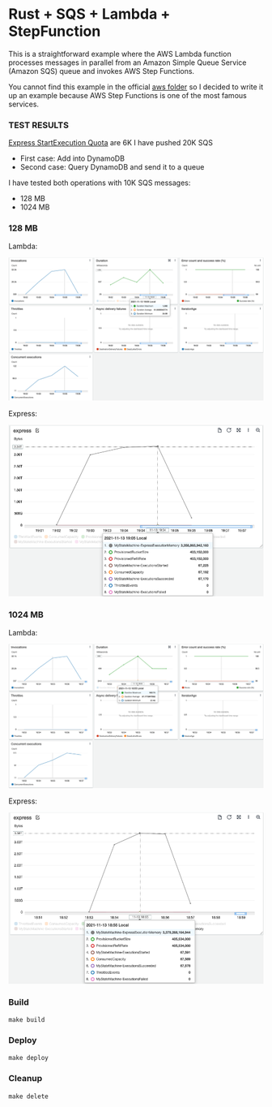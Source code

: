 # Rust + SQS + Lambda + StepFunction

This is a straightforward example where the AWS Lambda function processes messages in parallel from an Amazon Simple Queue Service (Amazon SQS) queue and invokes AWS Step Functions.

You cannot find this example in the official [aws folder](https://github.com/awslabs/aws-sdk-rust/tree/main/examples) so I decided to write it up an example because AWS Step Functions is one of the most famous services. 

### TEST RESULTS ###

[Express StartExecution Quota](https://docs.aws.amazon.com/step-functions/latest/dg/limits-overview.html) are 6K
I have pushed 20K SQS 

* First case:  Add into DynamoDB
* Second case: Query DynamoDB and send it to a queue

I have tested both operations with 10K SQS messages:

* 128 MB
* 1024 MB

### 128 MB ###
Lambda:

![picture](https://github.com/ymwjbxxq/rust_stepfunction/blob/main/readme/128.png)

Express:

![picture](https://github.com/ymwjbxxq/rust_stepfunction/blob/main/readme/express-128-test.png)

### 1024 MB ###

Lambda:

![picture](https://github.com/ymwjbxxq/rust_stepfunction/blob/main/readme/1024.png)

Express:

![picture](https://github.com/ymwjbxxq/rust_stepfunction/blob/main/readme/express-1024-test.png)

### Build ###
```
make build
```

### Deploy ###
```
make deploy
```

### Cleanup ###
```
make delete
```